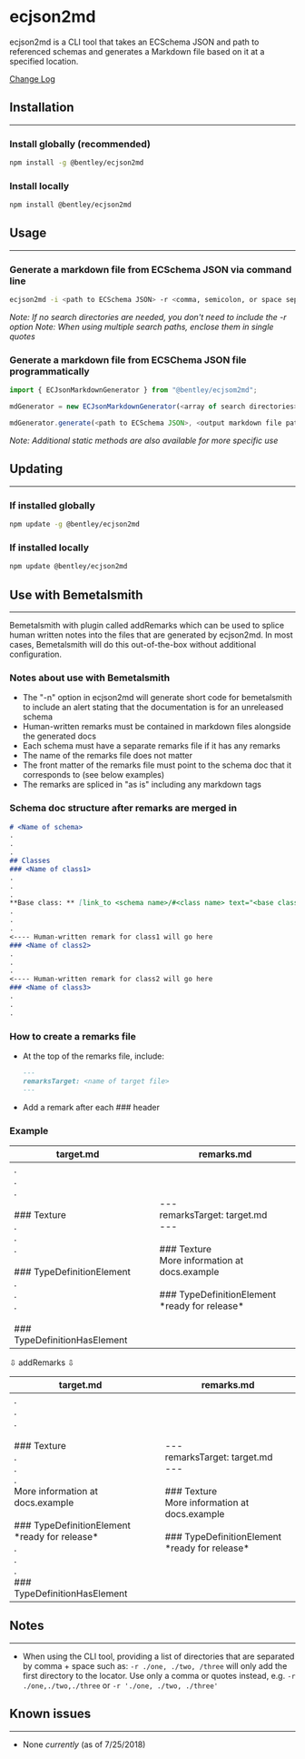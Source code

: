 # ecjson2md

ecjson2md is a CLI tool that takes an ECSchema JSON and path to referenced schemas and generates a Markdown file based on it at a specified location.

[Change Log](https://github.com/iTwin/ecjson2md/tree/master/CHANGELOG.md)

## Installation

---------------------------------------------------------------

### Install globally (recommended)

```sh
npm install -g @bentley/ecjson2md
```

### Install locally

```sh
npm install @bentley/ecjson2md
```

## Usage

---------------------------------------------------------------

### Generate a markdown file from ECSchema JSON via command line

```sh
ecjson2md -i <path to ECSchema JSON> -r <comma, semicolon, or space separated search dirs> -o <directory to output markdown>
```

_Note: If no search directories are needed, you don't need to include the -r option_
_Note: When using multiple search paths, enclose them in single quotes_

### Generate a markdown file from ECSChema JSON file programmatically

```Typescript
import { ECJsonMarkdownGenerator } from "@bentley/ecjsom2md";

mdGenerator = new ECJsonMarkdownGenerator(<array of search directories>);

mdGenerator.generate(<path to ECSchema JSON>, <output markdown file path>);
```

_Note: Additional static methods are also available for more specific use_

## Updating

---------------------------------------------------------------

### If installed globally

```sh
npm update -g @bentley/ecjson2md
```

### If installed locally

```sh
npm update @bentley/ecjson2md
```

## Use with Bemetalsmith

---------------------------------------------------------------

Bemetalsmith with plugin called addRemarks which can be used to splice human written notes into the files that are generated by ecjson2md.
In most cases, Bemetalsmith will do this out-of-the-box without additional configuration.

### Notes about use with Bemetalsmith

- The "-n" option in ecjson2md will generate short code for bemetalsmith to include an alert stating that the documentation is for an unreleased schema
- Human-written remarks must be contained in markdown files alongside the generated docs
- Each schema must have a separate remarks file if it has any remarks
- The name of the remarks file does not matter
- The front matter of the remarks file must point to the schema doc that it corresponds to (see below examples)
- The remarks are spliced in "as is" including any markdown tags

### Schema doc structure after remarks are merged in

  ```markdown
  # <Name of schema>
  .
  .
  .
  ## Classes
  ### <Name of class1>
  .
  .
  .
  **Base class: ** [link_to <schema name>/#<class name> text="<base class name>"]
  .
  .
  .
  <---- Human-written remark for class1 will go here
  ### <Name of class2>
  .
  .
  .
  <---- Human-written remark for class2 will go here
  ### <Name of class3>
  .
  .
  .
  ```

### How to create a remarks file
- At the top of the remarks file, include:
  ```markdown
  ---
  remarksTarget: <name of target file>
  ---
  ```
- Add a remark after each ### header

### Example
| target.md || remarks.md |
| --------- |----| ---------- |
|.<br>.<br>.<br><br>\#\#\# Texture<br>.<br>.<br>.<br><br>\#\#\# TypeDefinitionElement<br>.<br>.<br>.<br><br>\#\#\# TypeDefinitionHasElement || ---<br>remarksTarget: target.md<br>---<br><br>\#\#\# Texture<br> More information at docs.example<br><br>\#\#\# TypeDefinitionElement<br>\*ready for release\*|

⇩ addRemarks ⇩

| target.md || remarks.md |
| --------- |----| ---------- |
|.<br>.<br>.<br><br>\#\#\# Texture<br>.<br>.<br>.<br>More information at docs.example<br><br>\#\#\# TypeDefinitionElement<br>\*ready for release\*<br>.<br>.<br>.<br>\#\#\# TypeDefinitionHasElement<br> || ---<br>remarksTarget: target.md<br>---<br><br>\#\#\# Texture<br> More information at docs.example<br><br>\#\#\# TypeDefinitionElement<br>\*ready for release\*|

## Notes

---------------------------------------------------------------

- When using the CLI tool, providing a list of directories that are separated by comma + space such as: ```-r ./one, ./two, /three``` will only add the first directory to the locator. Use only a comma or quotes instead, e.g. ```-r ./one,./two,./three``` or ```-r './one, ./two, ./three'```

## Known issues

---------------------------------------------------------------

- None _currently_ (as of 7/25/2018)
